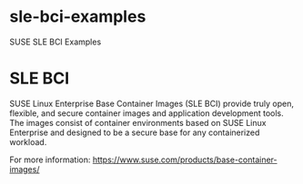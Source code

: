 # sle-bci-examples
SUSE SLE BCI Examples

# SLE BCI
SUSE Linux Enterprise Base Container Images (SLE BCI) provide truly open, flexible, and secure container images and application development tools. The images consist of container environments based on SUSE Linux Enterprise and designed to be a secure base for any containerized workload.

For more information: https://www.suse.com/products/base-container-images/
